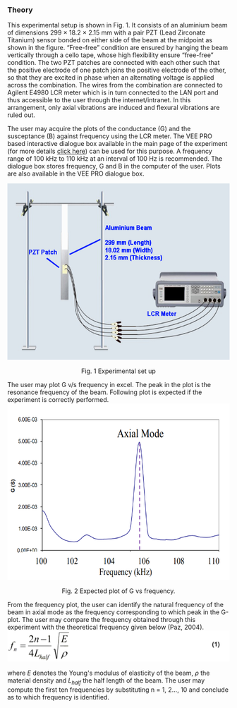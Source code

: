 ### Theory

This experimental setup is shown in Fig. 1. It consists of an aluminium beam of dimensions 299 × 18.2 × 2.15 mm with a pair PZT (Lead Zirconate Titanium) sensor bonded on either side of the beam at the midpoint as shown in the figure. “Free-free” condition are ensured by hanging the beam vertically through a cello tape, whose high flexibility ensure “free-free” condition. The two PZT patches are connected with each other such that the positive electrode of one patch joins the positive electrode of the other, so that they are excited in phase when an alternating voltage is applied across the combination. The wires from the combination are connected to Agilent E4980 LCR meter which is in turn connected to the LAN port and thus accessible to the user through the internet/intranet. In this arrangement, only axial vibrations are induced and flexural vibrations are ruled out.

The user may acquire the plots of the conductance (G) and the susceptance (B) against frequency using the LCR meter. The VEE PRO based interactive dialogue box available in the main page of the experiment (for more details <a href="http://ssdl.iitd.ac.in/vssdl/exp2.html">click here</a>) can be used for this purpose. A frequency range of 100 kHz to 110 kHz at an interval of 100 Hz is recommended. The dialogue box stores frequency, G and B in the computer of the user. Plots are also available in the VEE PRO dialogue box.

<center>
<img src="images/1.jpg" height="400px">

Fig. 1 Experimental set up
</center>
The user may plot G v/s frequency in excel. The peak in the plot is the resonance frequency of the beam. Following plot is expected if the experiment is correctly performed.
<center>
<img src="images/th2.png" height="400px">

Fig. 2 Expected plot of G vs frequency.
</center>
From the frequency plot, the user can identify the natural frequency of the beam in axial mode as the
frequency corresponding to which peak in the G-plot. The user may compare the frequency obtained
through this experiment with the theoretical frequency given below (Paz, 2004). 

<img src="images/th3.png" height="70px">

where <i>E</i> denotes the Young's modulus of elasticity of the beam, <i>ρ</i> the material density and <i>L<sub>half</sub></i> the half length of the beam. The user may compute the first ten frequencies by substituting n = 1, 2..., 10 and conclude as to which frequency is identified. 
